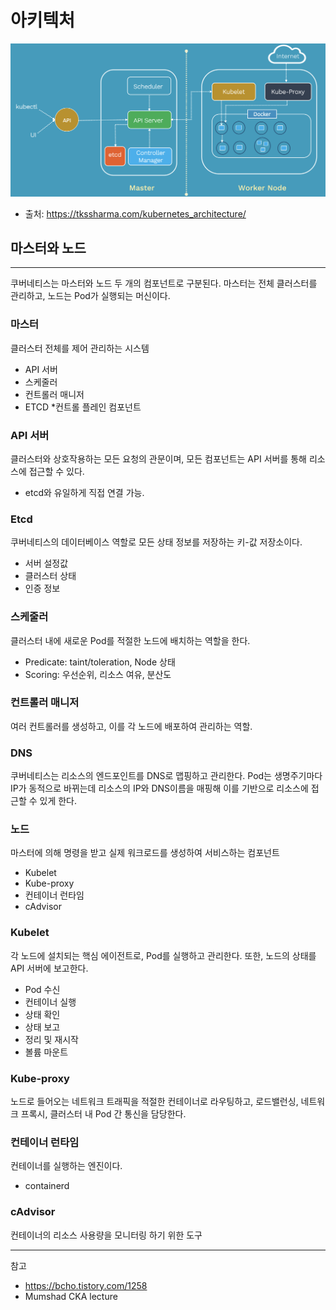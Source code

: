 # 아키텍처

![쿠버아키텍처](./img/kubarch.png)
- 출처: https://tkssharma.com/kubernetes_architecture/

## 마스터와 노드
***
쿠버네티스는 마스터와 노드 두 개의 컴포넌트로 구분된다.
마스터는 전체 클러스터를 관리하고, 노드는 Pod가 실행되는 머신이다.

### 마스터
클러스터 전체를 제어 관리하는 시스템
- API 서버
- 스케줄러
- 컨트롤러 매니저
- ETCD
*컨트롤 플레인 컴포넌트

### API 서버
클러스터와 상호작용하는 모든 요청의 관문이며, 모든 컴포넌트는 API 서버를 통해 리소스에 접근할 수 있다.
- etcd와 유일하게 직접 연결 가능.

### Etcd
쿠버네티스의 데이터베이스 역할로 모든 상태 정보를 저장하는 키-값 저장소이다.
- 서버 설정값
- 클러스터 상태
- 인증 정보

### 스케줄러
클러스터 내에 새로운 Pod를 적절한 노드에 배치하는 역할을 한다.
- Predicate: taint/toleration, Node 상태
- Scoring: 우선순위, 리소스 여유, 분산도

### 컨트롤러 매니저
여러 컨트롤러를 생성하고, 이를 각 노드에 배포하여 관리하는 역할.

### DNS
쿠버네티스는 리소스의 엔드포인트를 DNS로 맵핑하고 관리한다. Pod는 생명주기마다 IP가 동적으로 바뀌는데 리소스의 IP와 DNS이름을 매핑해
이를 기반으로 리소스에 접근할 수 있게 한다.

### 노드
마스터에 의해 명령을 받고 실제 워크로드를 생성하여 서비스하는 컴포넌트
- Kubelet
- Kube-proxy
- 컨테이너 런타임
- cAdvisor

### Kubelet
각 노드에 설치되는 핵심 에이전트로, Pod를 실행하고 관리한다. 또한, 노드의 상태를 API 서버에 보고한다.
- Pod 수신
- 컨테이너 실행
- 상태 확인
- 상태 보고
- 정리 및 재시작
- 볼륨 마운트

### Kube-proxy
노드로 들어오는 네트워크 트래픽을 적절한 컨테이너로 라우팅하고, 로드밸런싱, 네트워크 프록시, 클러스터 내 Pod 간 통신을 담당한다.

### 컨테이너 런타임
컨테이너를 실행하는 엔진이다.
- containerd

### cAdvisor
컨테이너의 리소스 사용량을 모니터링 하기 위한 도구

***
참고
- https://bcho.tistory.com/1258
- Mumshad CKA lecture